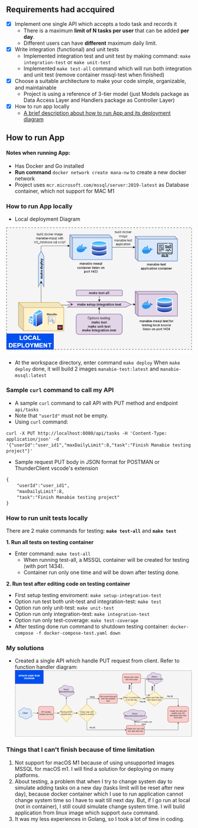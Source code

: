 ## Requirements had accquired
- [x] Implement one single API which accepts a todo task and records it
  - There is a maximum **limit of N tasks per user** that can be added **per day**.
  - Different users can have **different** maximum daily limit.
- [x] Write integration (functional) and unit tests
  - Implemented integration test and unit test by making command: `make integration-test` or `make unit-test`
  - Implemented `make test-all` command which will run both integration and unit test (remove container mssql-test when finished)
- [x] Choose a suitable architecture to make your code simple, organizable, and maintainable
  - Project is using a reference of 3-tier model (just Models package as Data Access Layer and Handlers package as Controller Layer)
- [x] How to run app locally
  - [A brief description about how to run App and its deployment diagram](https://github.com/huynhnhattu/huynhtu/#how-to-run-app)
## How to run App
#### Notes when running App:
  - Has Docker and Go installed
  - **Run command** `docker network create mana-nw` to create a new docker network
  - Project uses `mcr.microsoft.com/mssql/server:2019-latest` as Database container, which not support for MAC M1
### How to run App locally
- Local deployment Diagram

![Local deployment](https://github.com/huynhnhattu/huynhtu/blob/master/local_deployment.png)
- At the workspace directory, enter command `make deploy`
When `make deploy` done, it will build 2 images `manabie-test:latest` and `manabie-mssql:latest`
### Sample `curl` command to call my API
- A sample `curl` command to call API with PUT method and endpoint `api/tasks`
- Note that `"userId"` must not be empty.
- Using `curl` command:
```
curl -X PUT http://localhost:8080/api/tasks -H 'Content-Type: application/json' -d '{"userId":"user_id1","maxDailyLimit":8,"task":"Finish Manabie testing project"}'
```
- Sample request PUT body in JSON format for POSTMAN or ThunderClient vscode's extension
```
{
    "userId":"user_id1",
    "maxDailyLimit":8,
    "task":"Finish Manabie testing project"
}
```
### How to run unit tests locally
There are 2 make commands for testing: **`make test-all`** and **`make test`**

**1. Run all tests on testing container**
- Enter command: `make test-all`
  - When running test-all, a MSSQL container will be created for testing (with port 1434).
  - Container run only one time and will be down after testing done.

**2. Run test after editing code on testing container**
- First setup testing enviroment: `make setup-integration-test`
- Option run test both unit-test and integration-test: `make test`
- Option run only unit-test: `make unit-test`
- Option run only integration-test: `make integration-test`
- Option run only test-coverage: `make test-coverage`
- After testing done run command to shutdown testing container: `docker-compose -f docker-compose-test.yaml down`
### My solutions
- Created a single API which handle PUT request from client. Refer to function handler diagram:
![User's task function handler Diagram](https://github.com/huynhnhattu/huynhtu/blob/master/user_task_handler.png)

### Things that I can't finish because of time limitation
1. Not support for macOS M1 because of using unsupported images MSSQL for macOS m1. I will find a solution for deploying on many platforms.
2. About testing, a problem that when I try to change system day to simulate adding tasks on a new day (tasks limit will be reset after new day), because docker container which I use to run application cannot change system time so I have to wait till next day. But, if I go run at local (not in container), I still could simulate change system time. I will build application from linux image which support `date` command.
3. It was my less experiences in Golang, so I took a lot of time in coding.
